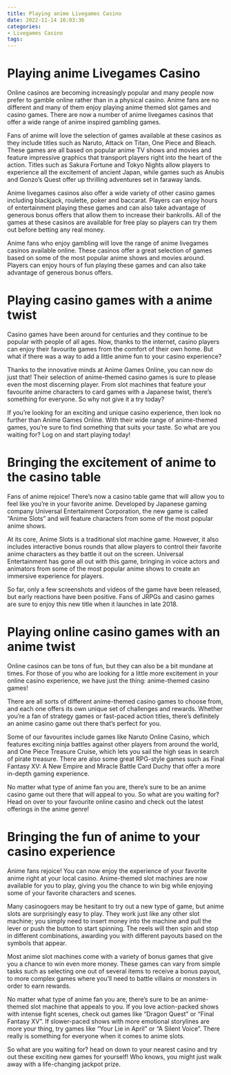 ```yaml
---
title: Playing anime Livegames Casino 
date: 2022-11-14 16:03:36
categories:
- Livegames Casino
tags:
---
```



#  Playing anime Livegames Casino 

Online casinos are becoming increasingly popular and many people now prefer to gamble online rather than in a physical casino. Anime fans are no different and many of them enjoy playing anime themed slot games and casino games. There are now a number of anime livegames casinos that offer a wide range of anime inspired gambling games.

Fans of anime will love the selection of games available at these casinos as they include titles such as Naruto, Attack on Titan, One Piece and Bleach. These games are all based on popular anime TV shows and movies and feature impressive graphics that transport players right into the heart of the action. Titles such as Sakura Fortune and Tokyo Nights allow players to experience all the excitement of ancient Japan, while games such as Anubis and Gonzo’s Quest offer up thrilling adventures set in faraway lands.

Anime livegames casinos also offer a wide variety of other casino games including blackjack, roulette, poker and baccarat. Players can enjoy hours of entertainment playing these games and can also take advantage of generous bonus offers that allow them to increase their bankrolls. All of the games at these casinos are available for free play so players can try them out before betting any real money.

Anime fans who enjoy gambling will love the range of anime livegames casinos available online. These casinos offer a great selection of games based on some of the most popular anime shows and movies around. Players can enjoy hours of fun playing these games and can also take advantage of generous bonus offers.

#  Playing casino games with a anime twist 

Casino games have been around for centuries and they continue to be popular with people of all ages. Now, thanks to the internet, casino players can enjoy their favourite games from the comfort of their own home. But what if there was a way to add a little anime fun to your casino experience?

Thanks to the innovative minds at Anime Games Online, you can now do just that! Their selection of anime-themed casino games is sure to please even the most discerning player. From slot machines that feature your favourite anime characters to card games with a Japanese twist, there’s something for everyone. So why not give it a try today?

If you’re looking for an exciting and unique casino experience, then look no further than Anime Games Online. With their wide range of anime-themed games, you’re sure to find something that suits your taste. So what are you waiting for? Log on and start playing today!

#  Bringing the excitement of anime to the casino table 

Fans of anime rejoice! There’s now a casino table game that will allow you to feel like you’re in your favorite anime. Developed by Japanese gaming company Universal Entertainment Corporation, the new game is called “Anime Slots” and will feature characters from some of the most popular anime shows.

At its core, Anime Slots is a traditional slot machine game. However, it also includes interactive bonus rounds that allow players to control their favorite anime characters as they battle it out on the screen. Universal Entertainment has gone all out with this game, bringing in voice actors and animators from some of the most popular anime shows to create an immersive experience for players.

So far, only a few screenshots and videos of the game have been released, but early reactions have been positive. Fans of JRPGs and casino games are sure to enjoy this new title when it launches in late 2018.

#  Playing online casino games with an anime twist 

Online casinos can be tons of fun, but they can also be a bit mundane at times. For those of you who are looking for a little more excitement in your online casino experience, we have just the thing: anime-themed casino games!

There are all sorts of different anime-themed casino games to choose from, and each one offers its own unique set of challenges and rewards. Whether you’re a fan of strategy games or fast-paced action titles, there’s definitely an anime casino game out there that’s perfect for you.

Some of our favourites include games like Naruto Online Casino, which features exciting ninja battles against other players from around the world, and One Piece Treasure Cruise, which lets you sail the high seas in search of pirate treasure. There are also some great RPG-style games such as Final Fantasy XV: A New Empire and Miracle Battle Card Duchy that offer a more in-depth gaming experience.

No matter what type of anime fan you are, there’s sure to be an anime casino game out there that will appeal to you. So what are you waiting for? Head on over to your favourite online casino and check out the latest offerings in the anime genre!

#  Bringing the fun of anime to your casino experience

Anime fans rejoice! You can now enjoy the experience of your favorite anime right at your local casino. Anime-themed slot machines are now available for you to play, giving you the chance to win big while enjoying some of your favorite characters and scenes.

Many casinogoers may be hesitant to try out a new type of game, but anime slots are surprisingly easy to play. They work just like any other slot machine; you simply need to insert money into the machine and pull the lever or push the button to start spinning. The reels will then spin and stop in different combinations, awarding you with different payouts based on the symbols that appear.

Most anime slot machines come with a variety of bonus games that give you a chance to win even more money. These games can vary from simple tasks such as selecting one out of several items to receive a bonus payout, to more complex games where you’ll need to battle villains or monsters in order to earn rewards.

No matter what type of anime fan you are, there’s sure to be an anime-themed slot machine that appeals to you. If you love action-packed shows with intense fight scenes, check out games like “Dragon Quest” or “Final Fantasy XV”. If slower-paced shows with more emotional storylines are more your thing, try games like “Your Lie in April” or “A Silent Voice”. There really is something for everyone when it comes to anime slots.

So what are you waiting for? head on down to your nearest casino and try out these exciting new games for yourself! Who knows, you might just walk away with a life-changing jackpot prize.